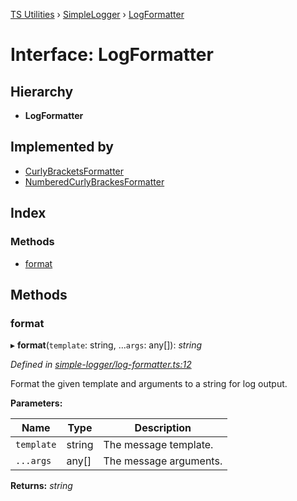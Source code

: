 [TS Utilities](../README.md) › [SimpleLogger](../modules/simplelogger.md) › [LogFormatter](simplelogger.logformatter.md)

# Interface: LogFormatter


## Hierarchy

* **LogFormatter**

## Implemented by

* [CurlyBracketsFormatter](../classes/simplelogger.curlybracketsformatter.md)
* [NumberedCurlyBrackesFormatter](../classes/simplelogger.numberedcurlybrackesformatter.md)

## Index

### Methods

* [format](simplelogger.logformatter.md#format)

## Methods

###  format

▸ **format**(`template`: string, ...`args`: any[]): *string*

*Defined in [simple-logger/log-formatter.ts:12](https://github.com/Juraji/ts-utilities/blob/master/src/lib/simple-logger/log-formatter.ts#L12)*

Format the given template and arguments to a string for log output.

**Parameters:**

Name | Type | Description |
------ | ------ | ------ |
`template` | string | The message template. |
`...args` | any[] | The message arguments.  |

**Returns:** *string*